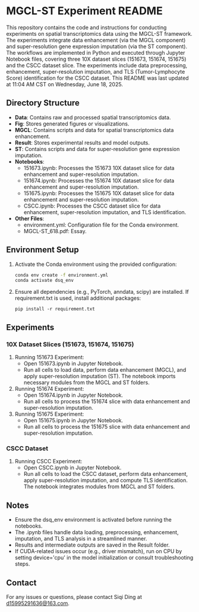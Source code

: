 # MGCL-ST Experiment README

This repository contains the code and instructions for conducting experiments on spatial transcriptomics data using the MGCL-ST framework. The experiments integrate data enhancement (via the MGCL component) and super-resolution gene expression imputation (via the ST component). The workflows are implemented in Python and executed through Jupyter Notebook files, covering three 10X dataset slices (151673, 151674, 151675) and the CSCC dataset slice. The experiments include data preprocessing, enhancement, super-resolution imputation, and TLS (Tumor-Lymphocyte Score) identification for the CSCC dataset. This README was last updated at 11:04 AM CST on Wednesday, June 18, 2025.

## Directory Structure

- **Data**: Contains raw and processed spatial transcriptomics data.
- **Fig**: Stores generated figures or visualizations.
- **MGCL**: Contains scripts and data for spatial transcriptomics data enhancement.
- **Result**: Stores experimental results and model outputs.
- **ST**: Contains scripts and data for super-resolution gene expression imputation.
- **Notebooks**:
  - 151673.ipynb: Processes the 151673 10X dataset slice for data enhancement and super-resolution imputation.
  - 151674.ipynb: Processes the 151674 10X dataset slice for data enhancement and super-resolution imputation.
  - 151675.ipynb: Processes the 151675 10X dataset slice for data enhancement and super-resolution imputation.
  - CSCC.ipynb: Processes the CSCC dataset slice for data enhancement, super-resolution imputation, and TLS identification.
- **Other Files**:
  - environment.yml: Configuration file for the Conda environment.
  - MGCL-ST_618.pdf: Essay.

## Environment Setup

1. Activate the Conda environment using the provided configuration:
   ```bash
   conda env create -f environment.yml
   conda activate dsq_env
   ```
2. Ensure all dependencies (e.g., PyTorch, anndata, scipy) are installed. If requirement.txt is used, install additional packages:
   ```
   pip install -r requirement.txt
   ```

## Experiments

### 10X Dataset Slices (151673, 151674, 151675)
1. Running 151673 Experiment:
   - Open 151673.ipynb in Jupyter Notebook.
   - Run all cells to load data, perform data enhancement (MGCL), and apply super-resolution imputation (ST). The notebook imports necessary modules from the MGCL and ST folders.
2. Running 151674 Experiment:
   - Open 151674.ipynb in Jupyter Notebook.
   - Run all cells to process the 151674 slice with data enhancement and super-resolution imputation.
3. Running 151675 Experiment:
   - Open 151675.ipynb in Jupyter Notebook.
   - Run all cells to process the 151675 slice with data enhancement and super-resolution imputation.

### CSCC Dataset
1. Running CSCC Experiment:
   - Open CSCC.ipynb in Jupyter Notebook.
   - Run all cells to load the CSCC dataset, perform data enhancement, apply super-resolution imputation, and compute TLS identification. The notebook integrates modules from MGCL and ST folders.

## Notes
- Ensure the dsq_env environment is activated before running the notebooks.
- The .ipynb files handle data loading, preprocessing, enhancement, imputation, and TLS analysis in a streamlined manner.
- Results and intermediate outputs are saved in the Result folder.
- If CUDA-related issues occur (e.g., driver mismatch), run on CPU by setting device='cpu' in the model initialization or consult troubleshooting steps.

## Contact
For any issues or questions, please contact Siqi Ding at d15995291636@163.com.
